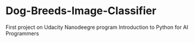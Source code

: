 # Dog-Breeds-Image-Classifier
First project on Udacity Nanodeegre program Introduction to Python for AI Programmers
